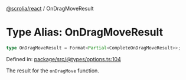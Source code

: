 [@scrolia/react](../README.md) / OnDragMoveResult

# Type Alias: OnDragMoveResult

```ts
type OnDragMoveResult = Format<Partial<CompleteOnDragMoveResult>>;
```

Defined in: [package/src/@types/options.ts:104](https://github.com/scrolia/react/blob/61b524f246cf60e1977c5e1c1f237c9b0c4c8ba2/package/src/@types/options.ts#L104)

The result for the `onDragMove` function.
